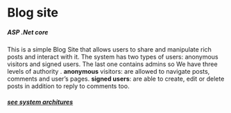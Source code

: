 # Blog site 
##### ASP .Net core
This is a simple Blog Site that allows users to share and manipulate rich posts and interact with it.
The system has two types of users: anonymous visitors and signed users. The last one contains admins so We have three levels of authority .
**anonymous**  visitors: are allowed to navigate posts, comments and user’s pages. 
**signed users**: are able to create, edit or delete posts in addition to reply to comments too.
##### [see system architures](https://drive.google.com/file/d/1Z8DQuGfGRRX_ZGOCEKQZRGrNQTfWwtc0/view?usp=sharing)
